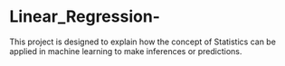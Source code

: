 # Linear_Regression-
This project is designed to explain how the concept of Statistics can be applied in machine learning to make inferences or predictions.
